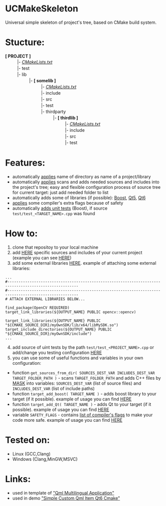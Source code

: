 # UCMakeSkeleton
Universal simple skeleton of project's tree, based on CMake build system.

# Stucture:
**[ PROJECT ]**
<br/>ㅤㅤㅤ|- *[CMakeLists.txt](CMakeLists.txt)*
<br/>ㅤㅤㅤ|- test
<br/>ㅤㅤㅤ|- lib
<br/>ㅤㅤㅤㅤㅤㅤ|- **[ somelib ]**
<br/>ㅤㅤㅤㅤㅤㅤㅤㅤㅤ|- *[CMakeLists.txt](lib/somelib/CMakeLists.txt)*
<br/>ㅤㅤㅤㅤㅤㅤㅤㅤㅤ|- include
<br/>ㅤㅤㅤㅤㅤㅤㅤㅤㅤ|- src
<br/>ㅤㅤㅤㅤㅤㅤㅤㅤㅤ|- test
<br/>ㅤㅤㅤㅤㅤㅤㅤㅤㅤ|- thirdparty
<br/>ㅤㅤㅤㅤㅤㅤㅤㅤㅤㅤㅤㅤ|- **[ thirdlib ]**
<br/>ㅤㅤㅤㅤㅤㅤㅤㅤㅤㅤㅤㅤㅤㅤㅤ|- *[CMakeLists.txt](lib/somelib/thirdparty/thirdlib/CMakeLists.txt)*
<br/>ㅤㅤㅤㅤㅤㅤㅤㅤㅤㅤㅤㅤㅤㅤㅤ|- include
<br/>ㅤㅤㅤㅤㅤㅤㅤㅤㅤㅤㅤㅤㅤㅤㅤ|- src
<br/>ㅤㅤㅤㅤㅤㅤㅤㅤㅤㅤㅤㅤㅤㅤㅤ|- test

# Features:
* automatically [applies](https://github.com/R3D9477/UCMakeSkeleton/blob/main/CMakeLists.txt#L6) name of directory as name of a project/library
* automatically [applies](https://github.com/R3D9477/UCMakeSkeleton/blob/main/CMakeLists.txt#L9) scans and adds needed sources and includes into the project's tree; easy and flexible configuration process of source tree for current target: just add needed folder to list
* automatically adds some of libraries (if possible): [Boost](https://github.com/R3D9477/UCMakeSkeleton/blob/main/CMakeLists.txt#L223), [Qt5](https://github.com/R3D9477/UCMakeSkeleton/blob/main/CMakeLists.txt#L92), [Qt6](https://github.com/R3D9477/UCMakeSkeleton/blob/main/CMakeLists.txt#L92)
* [applies](https://github.com/R3D9477/UCMakeSkeleton/blob/main/CMakeLists.txt#L104) some compiler's extra flags because of safety
* automatically [adds unit tests](https://github.com/R3D9477/UCMakeSkeleton/blob/main/CMakeLists.txt#L240) (Boost), if source `test/test_<TARGET_NAME>.cpp` was found

# How to:
1. clone that repositoy to your local machine
2. add [HERE](https://github.com/R3D9477/UCMakeSkeleton/blob/main/CMakeLists.txt#L11) specific sources and includes of your current project (example you can see [HERE](https://github.com/R3D9477/SimpleCustomQmlItemQt6Cmake/blob/master/CMakeLists.txt#L12))
3. add some external libraries [HERE](https://github.com/R3D9477/UCMakeSkeleton/blob/main/CMakeLists.txt#L225). example of attaching some external libraries:
```
...
#------------------------------------------------------------------------------------------------------
#------------------------------------------------------------------------------------------------------
# ATTACH EXTERNAL LIBRARIES BELOW...

find_package(OpenCV REQUIRED)
target_link_libraries(${OUTPUT_NAME} PUBLIC opencv::opencv)

target_link_libraries(${OUTPUT_NAME} PUBLIC "${CMAKE_SOURCE_DIR}/myOwnSDK/lib/x64/libMySDK.so")
target_include_directories(${OUTPUT_NAME} PUBLIC "${CMAKE_SOURCE_DIR}/myOwnSDK/include")
...
```
4. add source of uint tests by the path `test/test_<PROJECT_NAME>.cpp` or add/change you testing configuration [HERE](https://github.com/R3D9477/UCMakeSkeleton/blob/main/CMakeLists.txt#L236)
5. you can use some of useful functions and variables in your own configuration:
* function `get_sources_from_dir( SOURCES_DEST_VAR INCLUDES_DEST_VAR TARGET_FOLDER_PATH )` - scans `TARGET_FOLDER_PATH` and adds C++ files by [MASK](https://github.com/R3D9477/UCMakeSkeleton/blob/main/CMakeLists.txt#L17) into variables: `SOURCES_DEST_VAR` (list of source files) and `INCLUDES_DEST_VAR` (list of include paths)
* function `target_add_boost( TARGET_NAME )` - adds boost library to your target (if it possible). example of usage you can find [HERE](https://github.com/R3D9477/UCMakeSkeleton/blob/main/CMakeLists.txt#L221)
* function `target_add_Qt( TARGET_NAME )` - adds Qt to your target (if it possible). example of usage you can find [HERE](https://github.com/R3D9477/UCMakeSkeleton/blob/main/CMakeLists.txt#L90)
* variable `SAFETY_FLAGS` - contains [list of compiler's flags](https://github.com/R3D9477/UCMakeSkeleton/blob/main/CMakeLists.txt#L104) to make your code more safe. example of usage you can find [HERE](https://github.com/R3D9477/UCMakeSkeleton/blob/main/CMakeLists.txt#L193)

# Tested on:
* Linux (GCC,Clang)
* Windows (Clang,MinGW,MSVC)

# Links:
* used in template of ["Qml Multilingual Application"](https://github.com/R3D9477/EmptyQmlMuiApp)
* used in demo ["Simple Custom Qml Item Qt6 Cmake"](https://github.com/R3D9477/SimpleCustomQmlItemQt6Cmake)

